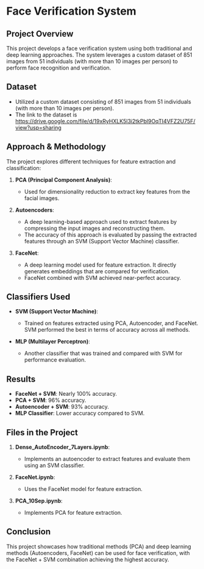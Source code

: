 # Face Verification System

## Project Overview
This project develops a face verification system using both traditional and deep learning approaches. The system leverages a custom dataset of 851 images from 51 individuals (with more than 10 images per person) to perform face recognition and verification.


## Dataset
- Utilized a custom dataset consisting of 851 images from 51 individuals (with more than 10 images per person).
- The link to the dataset is https://drive.google.com/file/d/19xRyHXLK5l3i2tkPbl9OqTI4VFZ2U75F/view?usp=sharing
## Approach & Methodology
The project explores different techniques for feature extraction and classification:

1. **PCA (Principal Component Analysis)**:
   - Used for dimensionality reduction to extract key features from the facial images.

2. **Autoencoders**:
   - A deep learning-based approach used to extract features by compressing the input images and reconstructing them. 
   - The accuracy of this approach is evaluated by passing the extracted features through an SVM (Support Vector Machine) classifier.

3. **FaceNet**:
   - A deep learning model used for feature extraction. It directly generates embeddings that are compared for verification.
   - FaceNet combined with SVM achieved near-perfect accuracy.

## Classifiers Used
- **SVM (Support Vector Machine)**: 
  - Trained on features extracted using PCA, Autoencoder, and FaceNet. SVM performed the best in terms of accuracy across all methods.

- **MLP (Multilayer Perceptron)**:
  - Another classifier that was trained and compared with SVM for performance evaluation.

## Results
- **FaceNet + SVM**: Nearly 100% accuracy.
- **PCA + SVM**: 96% accuracy.
- **Autoencoder + SVM**: 93% accuracy.
- **MLP Classifier**: Lower accuracy compared to SVM.

## Files in the Project
1. **Dense_AutoEncoder_7Layers.ipynb**: 
   - Implements an autoencoder to extract features and evaluate them using an SVM classifier.

2. **FaceNet.ipynb**: 
   - Uses the FaceNet model for feature extraction.

3. **PCA_10Sep.ipynb**: 
   - Implements PCA for feature extraction.

## Conclusion
This project showcases how traditional methods (PCA) and deep learning methods (Autoencoders, FaceNet) can be used for face verification, with the FaceNet + SVM combination achieving the highest accuracy.
